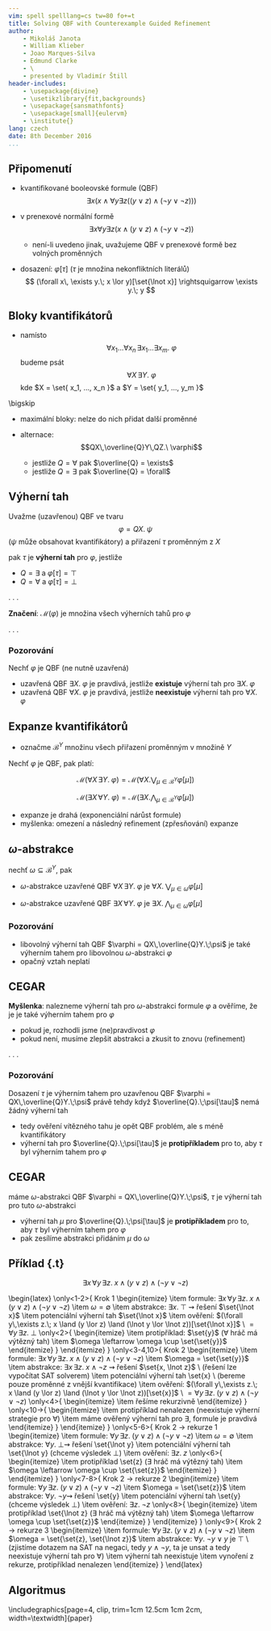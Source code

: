 ```yaml
---
vim: spell spelllang=cs tw=80 fo+=t
title: Solving QBF with Counterexample Guided Refinement
author:
    - Mikoláš Janota
    - William Klieber
    - Joao Marques-Silva
    - Edmund Clarke
    - \
    - presented by Vladimír Štill
header-includes:
    - \usepackage{divine}
    - \usetikzlibrary{fit,backgrounds}
    - \usepackage{sansmathfonts}
    - \usepackage[small]{eulervm}
    - \institute{}
lang: czech
date: 8th December 2016
...
```


## Připomenutí

*   kvantifikované booleovské formule (QBF)
    $$ \exists x (x \land \forall y \exists z((y \lor z) \land (\lnot y \lor \lnot z))) $$

*   v prenexové normální formě
    $$ \exists x \forall y \exists z (x \land (y \lor z) \land (\lnot y \lor
    \lnot z ))$$

    *   není-li uvedeno jinak, uvažujeme QBF v prenexové formě bez volných
        proměnných

*   dosazení: $\varphi[\tau]$ ($\tau$ je množina nekonfliktních literálů)
    $$ (\forall x\, \exists y.\; x \lor y)[\set{\lnot x}] \rightsquigarrow \exists
    y.\; y $$

## Bloky kvantifikátorů

*   namísto
    $$ \forall x_1 … \forall x_n\,\exists x_1 … \exists x_m.\ \varphi $$
    budeme psát
    $$ \forall X\,\exists Y.\ \varphi $$
    kde $X = \set{ x_1, …, x_n }$ a $Y = \set{ y_1, …, y_m }$

\bigskip

*   maximální bloky: nelze do nich přidat další proměnné

*   alternace:
    $$QX\,\overline{Q}Y\,QZ.\ \varphi$$
    *   jestliže $Q = \forall$ pak $\overline{Q} = \exists$
    *   jestliže $Q = \exists$ pak $\overline{Q} = \forall$

## Výherní tah

Uvažme (uzavřenou) QBF ve tvaru
$$\varphi = QX.\;\psi$$
($\psi$ může obsahovat kvantifikátory)
a přiřazení $\tau$ proměnným z $X$

pak $\tau$ je **výherní tah** pro $\varphi$, jestliže

*   $Q = \exists$ a $\varphi[\tau] = \top$
*   $Q = \forall$ a $\varphi[\tau] = \bot$

. . .

**Značení**: $\mathcal{M}(\varphi)$ je množina všech výherních tahů pro $\varphi$

. . .

### Pozorování

Nechť $\varphi$ je QBF (ne nutně uzavřená)

*   uzavřená QBF $\exists X.\; \varphi$ je pravdivá, jestliže **existuje** výherní
    tah pro $\exists X.\; \varphi$
*   uzavřená QBF $\forall X.\; \varphi$ je pravdivá, jestliže **neexistuje** výherní
    tah pro $\forall X.\; \varphi$

## Expanze kvantifikátorů

*   označme $\mathcal{B}^Y$ množinu všech přiřazení proměnným v množině $Y$

Nechť $\varphi$ je QBF, pak platí:

$$ \mathcal{M}(\forall X\,\exists Y.\;\varphi) = \mathcal{M}(\forall X.
\bigvee_{\mu \in \mathcal{B}^Y} \varphi[\mu]) $$

$$ \mathcal{M}(\exists X\,\forall Y.\;\varphi) = \mathcal{M}(\exists X.
\bigwedge_{\mu \in \mathcal{B}^Y} \varphi[\mu]) $$

*   expanze je drahá (exponenciální nárůst formule)
*   myšlenka: omezení a následný refinement (zpřesňování) expanze

## $\omega$-abstrakce

nechť $\omega \subseteq \mathcal{B}^Y$, pak

*   $\omega$-abstrakce uzavřené QBF $\forall X\,\exists Y.\;\varphi$ je
    $\forall X.\;\bigvee_{\mu\in\omega} \varphi[\mu]$

*   $\omega$-abstrakce uzavřené QBF $\exists X\,\forall Y.\;\varphi$ je
    $\exists X.\;\bigwedge_{\mu\in\omega} \varphi[\mu]$

### Pozorování

*   libovolný výherní tah QBF $\varphi = QX\,\overline{Q}Y.\;\psi$ je také výherním
    tahem pro libovolnou $\omega$-abstrakci $\varphi$
*   opačný vztah neplatí

## CEGAR

**Myšlenka**: nalezneme výherní tah pro $\omega$-abstrakci formule $\varphi$ a
ověříme, že je je také výherním tahem pro $\varphi$

*   pokud je, rozhodli jsme (ne)pravdivost $\varphi$
*   pokud není, musíme zlepšit abstrakci a zkusit to znovu (refinement)

. . .

### Pozorování

Dosazení $\tau$ je výherním tahem pro uzavřenou QBF $\varphi =
QX\,\overline{Q}Y.\;\psi$ právě tehdy když $\overline{Q}.\;\psi[\tau]$ nemá
žádný výherní tah

*   tedy ověření vítězného tahu je opět QBF problém, ale s méně kvantifikátory
*   výherní tah pro $\overline{Q}.\;\psi[\tau]$ je **protipříkladem** pro to, aby
    $\tau$ byl výherním tahem pro $\varphi$

## CEGAR

máme $\omega$-abstrakci QBF $\varphi = QX\,\overline{Q}Y.\;\psi$, $\tau$ je výherní tah pro tuto
$\omega$-abstrakci

*   výherní tah $\mu$ pro $\overline{Q}.\;\psi[\tau]$ je **protipříkladem** pro to, aby
    $\tau$ byl výherním tahem pro $\varphi$
*   pak zesílíme abstrakci přidáním $\mu$ do $\omega$

## Příklad {.t}

$$ \exists x\,\forall y\,\exists z.\; x \land (y \lor z) \land (\lnot y \lor
\lnot z) $$

\begin{latex}
\only<1-2>{
Krok 1
\begin{itemize}
    \item formule: $\exists x\,\forall y\,\exists z.\; x \land (y \lor z) \land (\lnot y \lor \lnot z)$
    \item $\omega = \emptyset$
    \item abstrakce: $\exists x.\;\top$ $\rightsquigarrow$ řešení $\set{\lnot x}$
    \item potenciální výherní tah $\set{\lnot x}$
    \item ověření: $(\forall y\,\exists z.\; x \land (y \lor z) \land (\lnot y \lor \lnot z))[\set{\lnot x}]$ \\
        $=\forall y\,\exists z.\; \bot$
        \only<2>{
        \begin{itemize}
            \item protipříklad: $\set{y}$ ($\forall$ hráč má výtězný tah)
            \item $\omega \leftarrow \omega \cup \set{\set{y}}$
        \end{itemize}
        }
\end{itemize}
}
\only<3-4,10>{
Krok 2
\begin{itemize}
    \item formule: $\exists x\,\forall y\,\exists z.\; x \land (y \lor z) \land (\lnot y \lor \lnot z)$
    \item $\omega = \set{\set{y}}$
    \item abstrakce: $\exists x\,\exists z.\;x \land \lnot z$ $\rightsquigarrow$ řešení $\set{x, \lnot z}$
        \\ (řešení lze vypočítat SAT solverem)
    \item potenciální výherní tah \set{x} \\
        (bereme pouze proměnné z vnější kvantifikace)
    \item ověření: $(\forall y\,\exists z.\; x \land (y \lor z) \land (\lnot y
    \lor \lnot z))[\set{x}]$ \\
        $= \forall y\,\exists z.\;(y \lor z) \land (\lnot y \lor \lnot z)$
        \only<4>{
        \begin{itemize}
            \item řešíme rekurzivně
        \end{itemize}
        }
        \only<10->{
        \begin{itemize}
            \item protipříklad nenalezen (neexistuje výherní strategie pro
            $\forall$)
            \item máme ověřený výherní tah pro $\exists$, formule je pravdivá
        \end{itemize}
        }
\end{itemize}
}
\only<5-6>{
Krok 2 $\rightarrow$ rekurze 1
\begin{itemize}
    \item formule: $\forall y\,\exists z.\;(y \lor z) \land (\lnot y \lor \lnot z)$
    \item $\omega = \emptyset$
    \item abstrakce: $\forall y.\;\bot \rightsquigarrow$ řešení \set{\lnot y}
    \item potenciální výherní tah \set{\lnot y} (chceme výsledek $\bot$)
    \item ověření: $\exists z.\; z$
        \only<6>{
        \begin{itemize}
            \item protipříklad \set{z} ($\exists$ hráč má výtězný tah)
            \item $\omega \leftarrow \omega \cup \set{\set{z}}$
        \end{itemize}
        }
\end{itemize}
}
\only<7-8>{
Krok 2 $\rightarrow$ rekurze 2
\begin{itemize}
    \item formule: $\forall y\,\exists z.\;(y \lor z) \land (\lnot y \lor \lnot z)$
    \item $\omega = \set{\set{z}}$
    \item abstrakce: $\forall y.\; \lnot y \rightsquigarrow$ řešení \set{y}
    \item potenciální výherní tah \set{y} (chceme výsledek $\bot$)
    \item ověření: $\exists z.\; \lnot z$
        \only<8>{
        \begin{itemize}
            \item protipříklad \set{\lnot z} ($\exists$ hráč má výtězný tah)
            \item $\omega \leftarrow \omega \cup \set{\set{z}}$
        \end{itemize}
        }
\end{itemize}
}
\only<9>{
Krok 2 $\rightarrow$ rekurze 3
\begin{itemize}
    \item formule: $\forall y\,\exists z.\;(y \lor z) \land (\lnot y \lor \lnot z)$
    \item $\omega = \set{\set{z}, \set{\lnot z}}$
    \item abstrakce: $\forall y.\; \lnot y \lor y$ je $\top$ \\
        (zjistíme dotazem na SAT na negaci, tedy $y \land \lnot y$, ta je unsat
        a tedy neexistuje výherní tah pro $\forall$)
    \item výherní tah neexistuje
    \item vynoření z rekurze, protipříklad nenalezen
\end{itemize}
}
\end{latex}

## Algoritmus

\includegraphics[page=4, clip, trim=1cm 12.5cm 1cm 2cm, width=\textwidth]{paper}
